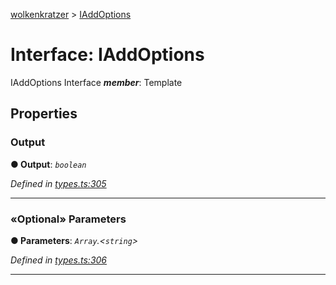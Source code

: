 [wolkenkratzer](../README.md) > [IAddOptions](../interfaces/iaddoptions.md)



# Interface: IAddOptions


IAddOptions Interface
*__member__*: Template



## Properties
<a id="output"></a>

###  Output

**●  Output**:  *`boolean`* 

*Defined in [types.ts:305](https://github.com/arminhammer/wolkenkratzer/blob/6503a9b/src/types.ts#L305)*





___

<a id="parameters"></a>

### «Optional» Parameters

**●  Parameters**:  *`Array`.<`string`>* 

*Defined in [types.ts:306](https://github.com/arminhammer/wolkenkratzer/blob/6503a9b/src/types.ts#L306)*





___


